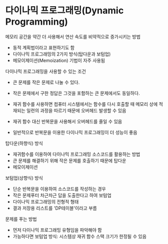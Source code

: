 # 다이나믹 프로그래밍(Dynamic Programming)

메모리 공간을 약간 더 사용해서 연산 속도를 비약적으로 증가시키는 방법

- 동적 계획법이라고 표현하기도 함
- 다이나믹 프로그래밍의 2가지 방식(탑다운과 보텀업)
- 메모이제이션(Memoization) 기법이 자주 사용됨

다이나믹 프로그래밍을 사용할 수 있는 조건

- 큰 문제를 작은 문제로 나눌 수 있다.
- 작은 문제에서 구한 정답은 그것을 포함하는 큰 문제에서도 동일하다.

- 재귀 함수를 사용하면 컴퓨터 시스템에서는 함수를 다시 호출할 때 메모리 상에 적재되는 일련의 과정을 따르기 때문에 오버헤드 발생할 수 있음
- 재귀 함수 대신 반복문을 사용해서 오버헤드를 줄일 수 있음
- 일반적으로 반복문을 이용한 다이나믹 프로그래밍이 더 성능이 좋음

탑다운(하향식) 방식

- 재귀함수를 이용하여 다이나믹 프로그래밍 소스코드를 활용하는 방법
- 큰 문제를 해결하기 위해 작은 문제를 호출하기 때문에 탑다운
- 메모이제이션

보텀업(상향식) 방식
- 단순 반복문을 이용하여 소스코드를 작성하는 경우
- 작은 문제푸터 차근차근 답을 도출한다고 하여 보텀업
- 다이나믹 프로그래밍의 전형적 형태
- 결과 저장용 리스트를 'DP테이블'이라고 부름

문제를 푸는 방법

- 먼저 다이나믹 프로그래밍 유형임을 파악해야 함
- 가능하다면 보텀업 방식: 시스템상 재귀 함수 스택 크기가 한정될 수 있음
